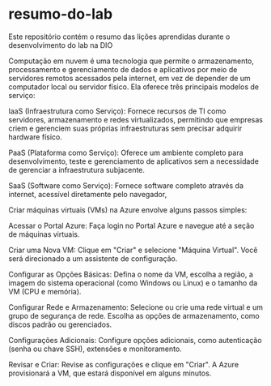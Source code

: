 # resumo-do-lab
Este repositório contém o resumo das lições aprendidas durante o desenvolvimento do lab na DIO


Computação em nuvem é uma tecnologia que permite o armazenamento, processamento e gerenciamento de dados e aplicativos por meio de servidores remotos acessados pela internet, em vez de depender de um computador local ou servidor físico. Ela oferece três principais modelos de serviço:

IaaS (Infraestrutura como Serviço): Fornece recursos de TI como servidores, armazenamento e redes virtualizados, permitindo que empresas criem e gerenciem suas próprias infraestruturas sem precisar adquirir hardware físico.

PaaS (Plataforma como Serviço): Oferece um ambiente completo para desenvolvimento, teste e gerenciamento de aplicativos sem a necessidade de gerenciar a infraestrutura subjacente.

SaaS (Software como Serviço): Fornece software completo através da internet, acessível diretamente pelo navegador,




Criar máquinas virtuais (VMs) na Azure envolve alguns passos simples:

Acessar o Portal Azure: Faça login no Portal Azure e navegue até a seção de máquinas virtuais.

Criar uma Nova VM: Clique em "Criar" e selecione "Máquina Virtual". Você será direcionado a um assistente de configuração.

Configurar as Opções Básicas: Defina o nome da VM, escolha a região, a imagem do sistema operacional (como Windows ou Linux) e o tamanho da VM (CPU e memória).

Configurar Rede e Armazenamento: Selecione ou crie uma rede virtual e um grupo de segurança de rede. Escolha as opções de armazenamento, como discos padrão ou gerenciados.

Configurações Adicionais: Configure opções adicionais, como autenticação (senha ou chave SSH), extensões e monitoramento.

Revisar e Criar: Revise as configurações e clique em "Criar". A Azure provisionará a VM, que estará disponível em alguns minutos.
